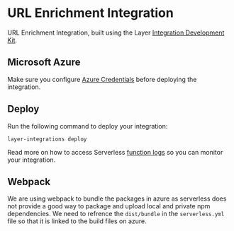 # URL Enrichment Integration

URL Enrichment Integration, built using the Layer [Integration Development Kit](https://preview-docs.layer.com/reference/integrations/framework).

## Microsoft Azure

Make sure you configure [Azure Credentials](https://serverless.com/framework/docs/providers/azure/guide/credentials/) before deploying the integration.

## Deploy

Run the following command to deploy your integration:

    layer-integrations deploy

Read more on how to access Serverless [function logs](https://serverless.com/framework/docs/providers/aws/cli-reference/logs/) so you can monitor your integration.

## Webpack

We are using webpack to bundle the packages in azure as serverless does not provide a good way to package and upload local and private npm dependencies. We need to refrence the `dist/bundle` in the `serverless.yml` file so that it is linked to the build files on azure.
